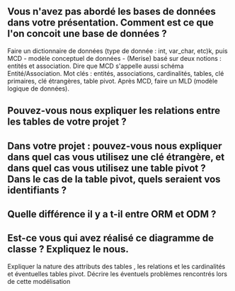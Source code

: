 ## Vous n'avez pas abordé les bases de données dans votre présentation. Comment est ce que l'on concoit une base de données ? 
Faire un dictionnaire de données (type de donnée : int, var_char, etc)k, puis MCD - modèle conceptuel de données - (Merise) basé sur deux notions : entités et association. Dire que MCD s'appelle aussi schéma Entité/Association. Mot clés : entités, associations, cardinalités, tables, clé primaires, clé étrangères, table pivot. Après MCD, faire un MLD (modèle logique de données).

## Pouvez-vous nous expliquer les relations entre les tables de votre projet ?

## Dans votre projet : pouvez-vous nous expliquer dans quel cas vous utilisez une clé étrangère, et dans quel cas vous utilisez une table pivot ? Dans le cas de la table pivot, quels seraient vos identifiants ?

## Quelle différence il y a t-il entre ORM et ODM ?

## Est-ce vous qui avez réalisé ce diagramme de classe ? Expliquez le nous.
Expliquer la nature des attributs des tables , les relations et les cardinalités et éventuelles tables pivot. Décrire les éventuels problèmes rencontrés lors de cette modélisation